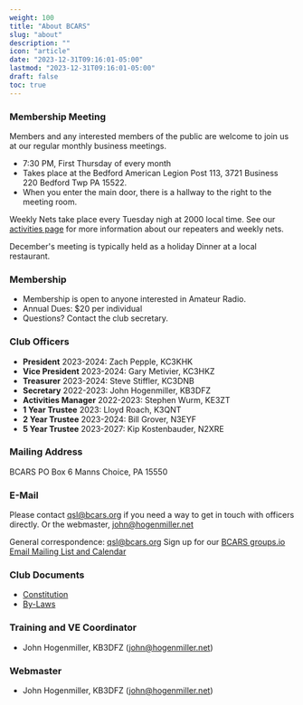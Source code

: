 ```yaml
---
weight: 100
title: "About BCARS"
slug: "about"
description: ""
icon: "article"
date: "2023-12-31T09:16:01-05:00"
lastmod: "2023-12-31T09:16:01-05:00"
draft: false
toc: true
---
```


### Membership Meeting

<!-- This section is copied from the meetings.md page --->

Members and any interested members of the public are welcome to join us at our regular monthly business meetings.

- 7:30 PM, First Thursday of every month
- Takes place at the Bedford American Legion Post 113, 3721 Business 220 Bedford Twp PA 15522.
- When you enter the main door, there is a hallway to the right to the  meeting room.

Weekly Nets take place every Tuesday nigh at 2000 local time. See our [activities page](/activities/) for more information about our repeaters and weekly nets.

December's meeting is typically held as a holiday Dinner at a local restaurant.

<!-- This above section is copied from the meetings.md page --->

### Membership

- Membership is open to anyone interested in Amateur Radio.
- Annual Dues: $20 per individual
- Questions? Contact the club secretary.



### Club Officers

- **President** 2023-2024: Zach Pepple, KC3KHK
- **Vice President** 2023-2024: Gary Metivier, KC3HKZ
- **Treasurer** 2023-2024: Steve Stiffler, KC3DNB
- **Secretary** 2022-2023: John Hogenmiller, KB3DFZ
- **Activities Manager** 2022-2023: Stephen Wurm, KE3ZT
- **1 Year Trustee** 2023: Lloyd Roach, K3QNT
- **2 Year Trustee** 2023-2024: Bill Grover, N3EYF
- **5 Year Trustee** 2023-2027: Kip Kostenbauder, N2XRE 

### Mailing Address 

BCARS
PO Box 6
Manns Choice, PA 15550

### E-Mail 

Please contact qsl@bcars.org if you need a way to get in touch with officers directly. Or the webmaster, john@hogenmiller.net

General correspondence: qsl@bcars.org 
Sign up for our [BCARS groups.io Email Mailing List and Calendar](https://bcars.groups.io/)

### Club Documents

- [Constitution](constitution)
- [By-Laws](bylaws)


### Training and VE Coordinator

- John Hogenmiller, KB3DFZ (john@hogenmiller.net)

### Webmaster

- John Hogenmiller, KB3DFZ (john@hogenmiller.net)

